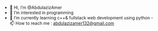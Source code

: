 - 👋 Hi, I’m @AbdulazizAmer
- 👀 I’m interested in programming
- 🌱 I’m currently learning c++& fullstack web development using python
-📫 How to reach me : abdulazizamer132@gmail.com


<!---
AbdulazizAmer/AbdulazizAmer is a ✨ special ✨ repository because its `README.md` (this file) appears on your GitHub profile.
You can click the Preview link to take a look at your changes.
--->
